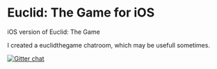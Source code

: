 Euclid: The Game for iOS
===========

iOS version of Euclid: The Game

I created a euclidthegame chatroom, which may be usefull sometimes.

[![Gitter chat](https://badges.gitter.im/euclidthegame.png)](https://gitter.im/euclidthegame)

